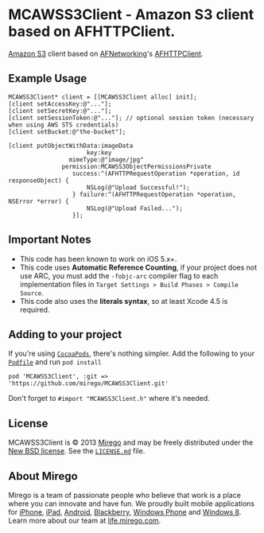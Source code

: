 # MCAWSS3Client - Amazon S3 client based on AFHTTPClient.

[Amazon S3](http://aws.amazon.com/s3/) client based on [AFNetworking](https://github.com/AFNetworking/AFNetworking)'s [AFHTTPClient](http://afnetworking.github.com/AFNetworking/Classes/AFHTTPClient.html).

## Example Usage

```objc
MCAWSS3Client* client = [[MCAWSS3Client alloc] init];
[client setAccessKey:@"..."];
[client setSecretKey:@"..."];
[client setSessionToken:@"..."]; // optional session token (necessary when using AWS STS credentials)
[client setBucket:@"the-bucket"];

[client putObjectWithData:imageData
                      key:key
                 mimeType:@"image/jpg"
               permission:MCAWSS3ObjectPermissionsPrivate
                  success:^(AFHTTPRequestOperation *operation, id responseObject) {
                      NSLog(@"Upload Successful!");
                  } failure:^(AFHTTPRequestOperation *operation, NSError *error) {
                      NSLog(@"Upload Failed...");
                  }];
```


## Important Notes

- This code has been known to work on iOS 5.x+.
- This code uses **Automatic Reference Counting**, if your project does not use ARC, you must add the `-fobjc-arc` compiler flag to each implementation files in `Target Settings > Build Phases > Compile Source`.
- This code also uses the **literals syntax**, so at least Xcode 4.5 is required.


## Adding to your project

If you're using [`CocoaPods`](http://cocoapods.org/), there's nothing simpler.
Add the following to your [`Podfile`](http://docs.cocoapods.org/podfile.html)
and run `pod install`

```
pod 'MCAWSS3Client', :git => 'https://github.com/mirego/MCAWSS3Client.git'
```

Don't forget to `#import "MCAWSS3Client.h"` where it's needed.

## License

MCAWSS3Client is © 2013 [Mirego](http://www.mirego.com) and may be freely
distributed under the [New BSD license](http://opensource.org/licenses/BSD-3-Clause).
See the [`LICENSE.md`](https://github.com/mirego/MCAWSS3Client/blob/master/LICENSE.md) file.

## About Mirego

Mirego is a team of passionate people who believe that work is a place where you can innovate and have fun.
We proudly built mobile applications for
[iPhone](http://mirego.com/en/iphone-app-development/ "iPhone application development"),
[iPad](http://mirego.com/en/ipad-app-development/ "iPad application development"),
[Android](http://mirego.com/en/android-app-development/ "Android application development"),
[Blackberry](http://mirego.com/en/blackberry-app-development/ "Blackberry application development"),
[Windows Phone](http://mirego.com/en/windows-phone-app-development/ "Windows Phone application development") and
[Windows 8](http://mirego.com/en/windows-8-app-development/ "Windows 8 application development").
Learn more about our team at [life.mirego.com](http://life.mirego.com "Join our mobile design and development team").
